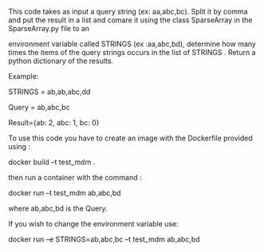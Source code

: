 This code takes as input a query string (ex: aa,abc,bc). Split it by comma and put the result in a list and  comare it using the class SparseArray in the SparseArray.py file  to an 

environment variable called STRINGS (ex :aa,abc,bd), determine how many times the items of the query strings occurs in the list of STRINGS . Return a python dictionary of the results.

Example:

STRINGS = ab,ab,abc,dd

Query = ab,abc,bc

Result={ab: 2, abc: 1, bc: 0}

To use this code you have to create an image with the Dockerfile provided using :

docker build –t test_mdm .

then run a container with the command :

docker run –t test_mdm ab,abc,bd

where ab,abc,bd is the Query.

If you wish to change the environment variable use:

docker run –e STRINGS=ab,abc,bc –t test_mdm ab,abc,bd

